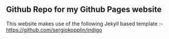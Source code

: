 
## Github Repo for my Github Pages website

This website makes use of the following Jekyll based template :- 
https://github.com/sergiokopplin/indigo